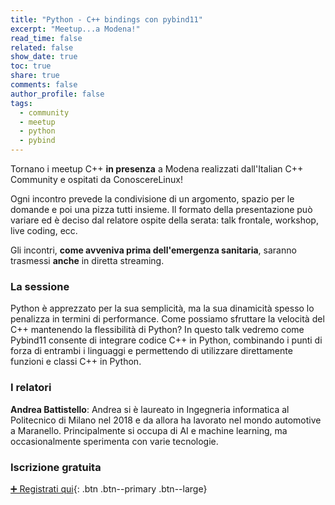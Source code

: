 ```yaml
---
title: "Python - C++ bindings con pybind11"
excerpt: "Meetup...a Modena!"
read_time: false
related: false
show_date: true
toc: true
share: true
comments: false
author_profile: false
tags:
  - community
  - meetup
  - python
  - pybind
---
```


Tornano i meetup C++ **in presenza** a Modena realizzati dall'Italian C++ Community e ospitati da ConoscereLinux!

Ogni incontro prevede la condivisione di un argomento, spazio per le domande e poi una pizza tutti insieme.
Il formato della presentazione può variare ed è deciso dal relatore ospite della serata: talk frontale, workshop, live coding, ecc.

Gli incontri, **come avveniva prima dell'emergenza sanitaria**, saranno trasmessi **anche** in diretta streaming.

### La sessione

Python è apprezzato per la sua semplicità, ma la sua dinamicità spesso lo penalizza in termini di performance. Come possiamo sfruttare la velocità del C++ mantenendo la flessibilità di Python?
In questo talk vedremo come Pybind11 consente di integrare codice C++ in Python, combinando i punti di forza di entrambi i linguaggi e permettendo di utilizzare direttamente funzioni e classi C++ in Python.

### I relatori

**Andrea Battistello**: Andrea si è laureato in Ingegneria informatica al Politecnico di Milano nel 2018 e da allora ha lavorato nel mondo automotive a Maranello.
Principalmente si occupa di AI e machine learning, ma occasionalmente sperimenta con varie tecnologie.

### Iscrizione gratuita

[➕ Registrati qui](https://conoscerelinux.org/courses/meetupcpp_1124/){: .btn .btn--primary .btn--large}

